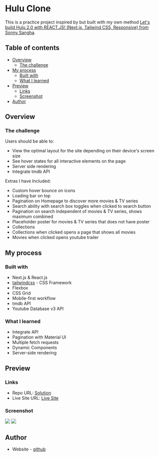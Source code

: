 # Hulu Clone

This is a practice project inspired by but built with my own method [Let's build Hulu 2.0 with REACT.JS! (Next.js, Tailwind CSS, Responsive) from Sonny Sangha](https://www.youtube.com/watch?v=MqDlsjc8GLo&t).

## Table of contents

-   [Overview](#overview)
    -   [The challenge](#the-challenge)
-   [My process](#my-process)
    -   [Built with](#built-with)
    -   [What I learned](#what-i-learned)
-   [Preview](#preview)
    -   [Links](#links)
    -   [Screenshot](#screenshot)
-   [Author](#author)

## Overview

### The challenge

Users should be able to:

-   View the optimal layout for the site depending on their device's screen size
-   See hover states for all interactive elements on the page
-   Server side rendering
-   Integrate tmdb API

Extras I have Included:

-   Custom hover bounce on icons
-   Loading bar on top
-   Pagination on Homepage to discover more movies & TV series
-   Search ability with search box toggles when clicked to search button
-   Pagination on search independent of movies & TV series, shows maximum combined
-   Placeholder poster for movies & TV series that does not have poster
-   Collections
-   Collections when clicked opens a page that shows all movies
-   Movies when clicked opens youtube trailer

## My process

### Built with

-   Next.js & React.js
-   [tailwindcss](https://tailwindcss.com/) - CSS Framework
-   Flexbox
-   CSS Grid
-   Mobile-first workflow
-   tmdb API
-   Youtube Database v3 API

### What I learned

-   Integrate API
-   Pagination with Material UI
-   Multiple fetch requests
-   Dynamic Components
-   Server-side rendering

## Preview

### Links

-   Repo URL: [Solution](https://github.com/enszrlu/hulu-clone)
-   Live Site URL: [Live Site](https://hulu-clone-enszrlu.vercel.app/)

### Screenshot

![](./public/screenshots/hulu-desktop.png)
![](./public/screenshots/hulu-mobile.png)

## Author

-   Website - [github](https://github.com/enszrlu)
